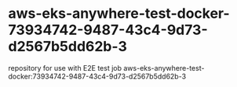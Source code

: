 # aws-eks-anywhere-test-docker-73934742-9487-43c4-9d73-d2567b5dd62b-3
repository for use with E2E test job aws-eks-anywhere-test-docker:73934742-9487-43c4-9d73-d2567b5dd62b-3
